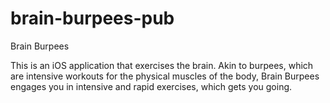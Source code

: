 # brain-burpees-pub
Brain Burpees

This is an iOS application that exercises the brain. Akin to burpees, which are intensive workouts for the physical muscles of the body, Brain Burpees engages you in intensive and rapid exercises, which gets you going.
